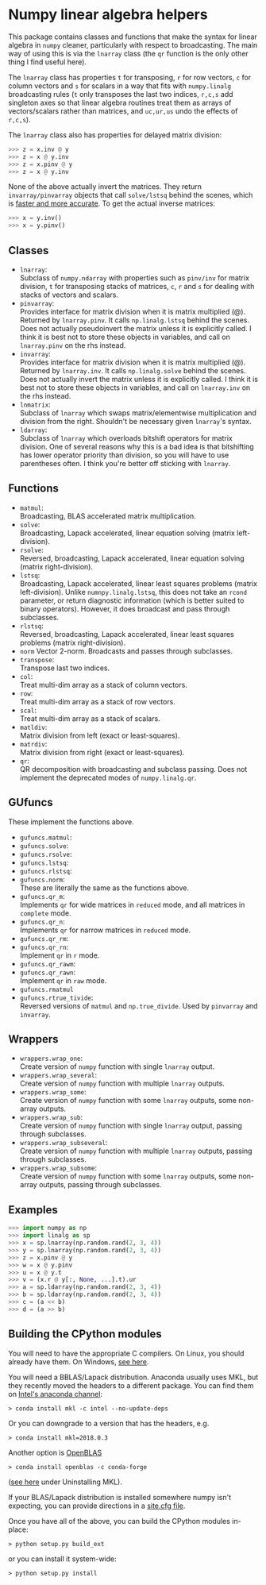 # Numpy linear algebra helpers

This package contains classes and functions that make the syntax for linear
algebra in `numpy` cleaner, particularly with respect to broadcasting.
The main way of using this is via the `lnarray` class (the `qr` function is the
only other thing I find useful here).

The `lnarray` class has properties `t` for transposing, `r` for row vectors,
`c` for column vectors and `s` for scalars in a way that fits with `numpy.linalg`
broadcasting rules (`t` only transposes the last two indices, `r,c,s` add
singleton axes so that linear algebra routines treat them as arrays of
vectors/scalars rather than matrices, and `uc,ur,us` undo the effects of `r,c,s`).

The `lnarray` class also has properties for delayed matrix division:
```python
>>> z = x.inv @ y
>>> z = x @ y.inv
>>> z = x.pinv @ y
>>> z = x @ y.inv
```
None of the above actually invert the matrices. They return `invarray/pinvarray`
objects that call `solve/lstsq` behind the scenes, which is [faster and more
accurate](https://www.johndcook.com/blog/2010/01/19/dont-invert-that-matrix/). To get the actual inverse matrices:
```python
>>> x = y.inv()
>>> x = y.pinv()
```

## Classes

* `lnarray`:  
    Subclass of `numpy.ndarray` with properties such as `pinv/inv` for matrix
    division, `t` for transposing stacks of matrices, `c`, `r` and `s` for
    dealing with stacks of vectors and scalars.
* `pinvarray`:  
    Provides interface for matrix division when it is matrix multiplied (@).
    Returned by `lnarray.pinv`. It calls `np.linalg.lstsq` behind the scenes.
    Does not actually pseudoinvert the matrix unless it is explicitly called.
    I think it is best not to store these objects in variables, and call on
    `lnarray.pinv` on the rhs instead.
* `invarray`:  
    Provides interface for matrix division when it is matrix multiplied (@).
    Returned by `lnarray.inv`. It calls `np.linalg.solve` behind the scenes.
    Does not actually invert the matrix unless it is explicitly called.
    I think it is best not to store these objects in variables, and call on
    `lnarray.inv` on the rhs instead.
* `lnmatrix`:  
    Subclass of `lnarray` which swaps matrix/elementwise multiplication and
    division from the right. Shouldn't be necessary given `lnarray`'s syntax.
* `ldarray`:  
    Subclass of `lnarray` which overloads bitshift operators for matrix division.
    One of several reasons why this is a bad idea is that bitshifting has lower
    operator priority than division, so you will have to use parentheses often.
    I think you're better off sticking with `lnarray`.

## Functions

* `matmul`:  
    Broadcasting, BLAS accelerated matrix multiplication.
* `solve`:  
    Broadcasting, Lapack accelerated, linear equation solving (matrix
    left-division).
* `rsolve`:  
    Reversed, broadcasting, Lapack accelerated, linear equation solving (matrix
    right-division).
* `lstsq`:  
    Broadcasting, Lapack accelerated, linear least squares problems (matrix
    left-division). Unlike `numnpy.linalg.lstsq`, this does not take an `rcond`
    parameter, or return diagnostic information (which is better suited to binary
    operators). However, it does broadcast and pass through subclasses.
* `rlstsq`:  
    Reversed, broadcasting, Lapack accelerated, linear least squares problems
    (matrix right-division).
* `norm`
    Vector 2-norm. Broadcasts and passes through subclasses.
* `transpose`:  
    Transpose last two indices.  
* `col`:  
    Treat multi-dim array as a stack of column vectors.
* `row`:  
    Treat multi-dim array as a stack of row vectors.
* `scal`:  
    Treat multi-dim array as a stack of scalars.
* `matldiv`:  
    Matrix division from left (exact or least-squares).
* `matrdiv`:  
    Matrix division from right (exact or least-squares).
* `qr`:  
    QR decomposition with broadcasting and subclass passing. Does not implement the deprecated modes of `numpy.linalg.qr`.

## GUfuncs
These implement the functions above.
* `gufuncs.matmul`:  
* `gufuncs.solve`:  
* `gufuncs.rsolve`:  
* `gufuncs.lstsq`:  
* `gufuncs.rlstsq`:  
* `gufuncs.norm`:  
    These are literally the same as the functions above.
* `gufuncs.qr_m`:  
    Implements `qr` for wide matrices in `reduced` mode, and all matrices in
    `complete` mode.
* `gufuncs.qr_n`:  
    Implements `qr` for narrow matrices in `reduced` mode.
* `gufuncs.qr_rm`:  
* `gufuncs.qr_rn`:  
    Implement `qr` in `r` mode.
* `gufuncs.qr_rawm`:  
* `gufuncs.qr_rawn`:  
    Implement `qr` in `raw` mode.
* `gufuncs.rmatmul`
* `gufuncs.rtrue_tivide`:  
    Reversed versions of `matmul` and `np.true_divide`. Used by `pinvarray` and
    `invarray`.

## Wrappers
* `wrappers.wrap_one`:  
    Create version of `numpy` function with single `lnarray` output.
* `wrappers.wrap_several`:  
    Create version of `numpy` function with multiple `lnarray` outputs.
* `wrappers.wrap_some`:  
    Create version of `numpy` function with some `lnarray` outputs, some
    non-array outputs.
* `wrappers.wrap_sub`:  
    Create version of `numpy` function with single `lnarray` output, passing
    through subclasses.
* `wrappers.wrap_subseveral`:  
    Create version of `numpy` function with multiple `lnarray` outputs, passing
    through subclasses.
* `wrappers.wrap_subsome`:  
    Create version of `numpy` function with some `lnarray` outputs, some
    non-array outputs, passing through subclasses.

Examples
--------
```python
>>> import numpy as np
>>> import linalg as sp
>>> x = sp.lnarray(np.random.rand(2, 3, 4))
>>> y = sp.lnarray(np.random.rand(2, 3, 4))
>>> z = x.pinv @ y
>>> w = x @ y.pinv
>>> u = x @ y.t
>>> v = (x.r @ y[:, None, ...].t).ur
>>> a = sp.ldarray(np.random.rand(2, 3, 4))
>>> b = sp.ldarray(np.random.rand(2, 3, 4))
>>> c = (a << b)
>>> d = (a >> b)
```


## Building the CPython modules

You will need to have the appropriate C compilers. On Linux, you should already have them.
On Windows, [see here](https://wiki.python.org/moin/WindowsCompilers).

You will need a BBLAS/Lapack distribution. Anaconda usually uses MKL, but they
recently moved the headers to a different package. You can find them on
[Intel's anaconda channel](https://software.intel.com/en-us/articles/using-intel-distribution-for-python-with-anaconda):
```
> conda install mkl -c intel --no-update-deps
```
Or you can downgrade to a version that has the headers, e.g.
```
> conda install mkl=2018.0.3
```
Another option is [OpenBLAS](https://www.openblas.net/)
```
> conda install openblas -c conda-forge
```
([see here](https://docs.continuum.io/mkl-optimizations/#uninstalling-mkl) under
Uninstalling MKL).

If your BLAS/Lapack distribution is installed somewhere numpy isn't expecting,
you can provide directions in a [site.cfg file](https://github.com/numpy/numpy/blob/master/site.cfg.example).

Once you have all of the above, you can build the CPython modules in-place:
```
> python setup.py build_ext
```
or you can install it system-wide:
```
> python setup.py install
```
